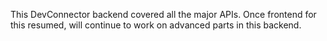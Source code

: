 This DevConnector backend covered all the major APIs. Once frontend for this resumed, will continue to work on advanced parts in this backend.